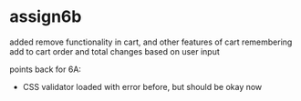 # assign6b

added remove functionality in cart, and other features of cart remembering add to cart order and total changes based on user input

points back for 6A:
- CSS validator loaded with error before, but should be okay now
